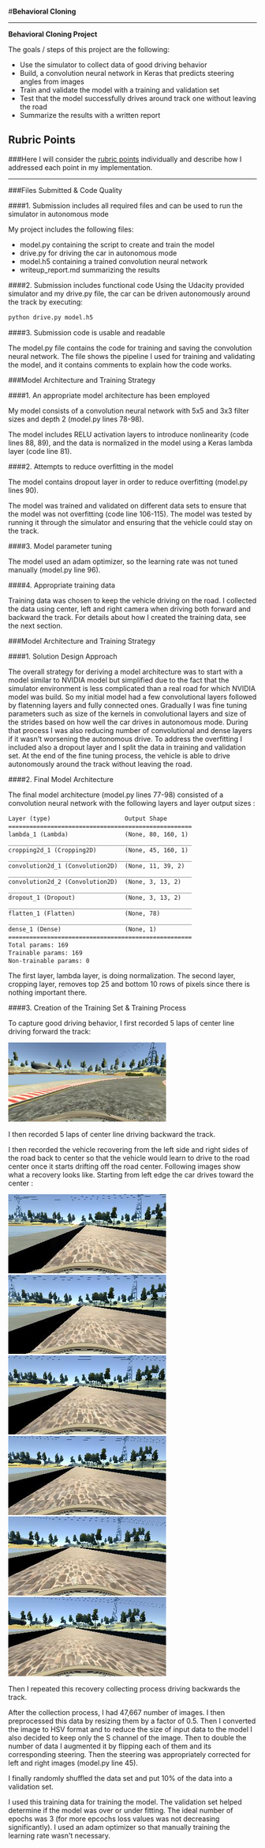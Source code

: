 #**Behavioral Cloning** 

---

**Behavioral Cloning Project**

The goals / steps of this project are the following:

* Use the simulator to collect data of good driving behavior
* Build, a convolution neural network in Keras that predicts steering angles from images
* Train and validate the model with a training and validation set
* Test that the model successfully drives around track one without leaving the road
* Summarize the results with a written report


[//]: # (Image References)

[image1]: ./examples/center.jpg "Center line driving forward"
[image2]: ./examples/r1.jpg "Recovering from left edge"
[image3]: ./examples/r2.jpg "Recovering from left edge"
[image4]: ./examples/r3.jpg "Recovering from left edge"
[image5]: ./examples/r4.jpg "Recovering from left edge"
[image6]: ./examples/r5.jpg "Recovering from left edge"
[image7]: ./examples/r6.jpg "Recovering from left edge"


## Rubric Points
###Here I will consider the [rubric points](https://review.udacity.com/#!/rubrics/432/view) individually and describe how I addressed each point in my implementation.  


---
###Files Submitted & Code Quality

####1. Submission includes all required files and can be used to run the simulator in autonomous mode

My project includes the following files:

* model.py containing the script to create and train the model
* drive.py for driving the car in autonomous mode
* model.h5 containing a trained convolution neural network 
* writeup_report.md summarizing the results

####2. Submission includes functional code
Using the Udacity provided simulator and my drive.py file, the car can be driven autonomously around the track by executing: 
```sh
python drive.py model.h5
```

####3. Submission code is usable and readable

The model.py file contains the code for training and saving the convolution neural network. The file shows the pipeline I used for training and validating the model, and it contains comments to explain how the code works.


###Model Architecture and Training Strategy

####1. An appropriate model architecture has been employed

My model consists of a convolution neural network with 5x5 and 3x3 filter sizes and depth 2 (model.py lines 78-98). 

The model includes RELU activation layers to introduce nonlinearity (code lines 88, 89), and the data is normalized in the model using a Keras lambda layer (code line 81). 

####2. Attempts to reduce overfitting in the model

The model contains dropout layer in order to reduce overfitting (model.py lines 90). 

The model was trained and validated on different data sets to ensure that the model was not overfitting (code line 106-115). The model was tested by running it through the simulator and ensuring that the vehicle could stay on the track.

####3. Model parameter tuning

The model used an adam optimizer, so the learning rate was not tuned manually (model.py line 96).

####4. Appropriate training data

Training data was chosen to keep the vehicle driving on the road. I collected the data using center, left and right camera when driving both forward and backward the track. For details about how I created the training data, see the next section.


###Model Architecture and Training Strategy

####1. Solution Design Approach

The overall strategy for deriving a model architecture was to start with a model similar to NVIDIA
model but simplified due to the fact that the simulator environment is less complicated than a real
road for which NVIDIA model was build. So my initial model had a few convolutional layers followed by flatenning layers and fully connected ones. Gradually I was fine tuning parameters such as size of the kernels in convolutional layers and size of the strides based on how well the car drives in autonomous mode. During that process I was also reducing number of convolutional and dense layers if it wasn't worsening the autonomous drive. To address the overfitting I included also a dropout layer and I split the data in training and validation set. At the end of the fine tuning process, the vehicle is able to drive autonomously around the track without leaving the road.

####2. Final Model Architecture

The final model architecture (model.py lines 77-98) consisted of a convolution neural network with the following layers and layer output sizes :


    Layer (type)                     Output Shape       
    ====================================================
    lambda_1 (Lambda)                (None, 80, 160, 1) 
    ____________________________________________________
    cropping2d_1 (Cropping2D)        (None, 45, 160, 1) 
    ____________________________________________________
    convolution2d_1 (Convolution2D)  (None, 11, 39, 2)  
    ____________________________________________________
    convolution2d_2 (Convolution2D)  (None, 3, 13, 2)   
    ____________________________________________________
    dropout_1 (Dropout)              (None, 3, 13, 2)   
    ____________________________________________________
    flatten_1 (Flatten)              (None, 78)         
    ____________________________________________________
    dense_1 (Dense)                  (None, 1)          
    ====================================================
    Total params: 169
    Trainable params: 169
    Non-trainable params: 0
    
The first layer, lambda layer, is doing normalization.
The second layer, cropping layer, removes top 25 and bottom 10 rows of pixels since
there is nothing important there.

####3. Creation of the Training Set & Training Process

To capture good driving behavior, I first recorded 5 laps of center line driving forward the track:

![alt text][image1]


I then recorded 5 laps of center line driving backward the track.


I then recorded the vehicle recovering from the left side and right sides of the road back to center so that the vehicle would learn to drive to the road center once it starts drifting off the road center. Following images show what a recovery looks like. Starting from left edge the car drives toward the center :

![alt text][image2]
![alt text][image3]
![alt text][image4]
![alt text][image5]
![alt text][image6]
![alt text][image7]

Then I repeated this recovery collecting process driving backwards the track.


After the collection process, I had 47,667 number of images. I then preprocessed this data by 
resizing them by a factor of 0.5. Then I converted the image to HSV format and to reduce the size of input data to the model I also decided to keep only the S channel of the image. Then to double the number of data I augmented it by flipping each of them and its corresponding steering. Then the steering was appropriately corrected for left and right images (model.py line 45).


I finally randomly shuffled the data set and put 10% of the data into a validation set. 

I used this training data for training the model. The validation set helped determine if the model was over or under fitting. The ideal number of epochs was 3 (for more epcochs loss values was not decreasing significantly). I used an adam optimizer so that manually training the learning rate wasn't necessary.

